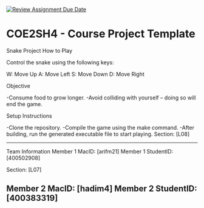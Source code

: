 [![Review Assignment Due Date](https://classroom.github.com/assets/deadline-readme-button-22041afd0340ce965d47ae6ef1cefeee28c7c493a6346c4f15d667ab976d596c.svg)](https://classroom.github.com/a/mLqiHWLE)
# COE2SH4 - Course Project Template
Snake Project
How to Play

Control the snake using the following keys:

W: Move Up
A: Move Left
S: Move Down
D: Move Right

Objective

-Consume food to grow longer.
-Avoid colliding with yourself – doing so will end the game.

Setup Instructions

-Clone the repository.
-Compile the game using the make command.
-After building, run the generated executable file to start playing.
Section: [L08]

------------------------------------------------------------------------
Team Information
Member 1 MacID: [arifm21]
Member 1 StudentID: [400502908]

Section: [L07]

Member 2 MacID: [hadim4]
Member 2 StudentID: [400383319]
-------------------------------------------------------------------------
